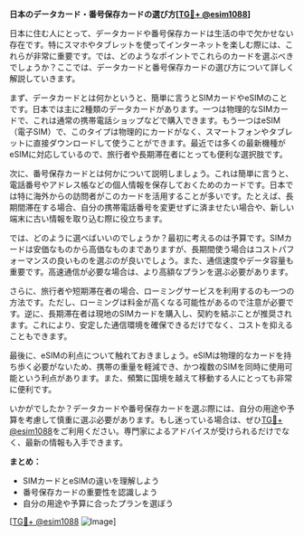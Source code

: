 **日本のデータカード・番号保存カードの選び方[[TG💪+ @esim1088](https://t.me/s/esim1088)]**

日本に住む人にとって、データカードや番号保存カードは生活の中で欠かせない存在です。特にスマホやタブレットを使ってインターネットを楽しむ際には、これらが非常に重要です。では、どのようなポイントでこれらのカードを選ぶべきでしょうか？ここでは、データカードと番号保存カードの選び方について詳しく解説していきます。

まず、データカードとは何かというと、簡単に言うとSIMカードやeSIMのことです。日本では主に2種類のデータカードがあります。一つは物理的なSIMカードで、これは通常の携帯電話ショップなどで購入できます。もう一つはeSIM（電子SIM）で、このタイプは物理的にカードがなく、スマートフォンやタブレットに直接ダウンロードして使うことができます。最近では多くの最新機種がeSIMに対応しているので、旅行者や長期滞在者にとっても便利な選択肢です。

次に、番号保存カードとは何かについて説明しましょう。これは簡単に言うと、電話番号やアドレス帳などの個人情報を保存しておくためのカードです。日本では特に海外からの訪問者がこのカードを活用することが多いです。たとえば、長期間滞在する場合、自分の携帯電話番号を変更せずに済ませたい場合や、新しい端末に古い情報を取り込む際に役立ちます。

では、どのように選べばいいのでしょうか？最初に考えるのは予算です。SIMカードは安価なものから高価なものまでありますが、長期間使う場合はコストパフォーマンスの良いものを選ぶのが良いでしょう。また、通信速度やデータ容量も重要です。高速通信が必要な場合は、より高額なプランを選ぶ必要があります。

さらに、旅行者や短期滞在者の場合、ローミングサービスを利用するのも一つの方法です。ただし、ローミングは料金が高くなる可能性があるので注意が必要です。逆に、長期滞在者は現地のSIMカードを購入し、契約を結ぶことが推奨されます。これにより、安定した通信環境を確保できるだけでなく、コストを抑えることもできます。

最後に、eSIMの利点について触れておきましょう。eSIMは物理的なカードを持ち歩く必要がないため、携帯の重量を軽減でき、かつ複数のSIMを同時に使用可能という利点があります。また、頻繁に国境を越えて移動する人にとっても非常に便利です。

いかがでしたか？データカードや番号保存カードを選ぶ際には、自分の用途や予算を考慮して慎重に選ぶ必要があります。もし迷っている場合は、ぜひ[TG💪+ @esim1088](https://t.me/s/esim1088)をご利用ください。専門家によるアドバイスが受けられるだけでなく、最新の情報も入手できます。

**まとめ：**

- SIMカードとeSIMの違いを理解しよう
- 番号保存カードの重要性を認識しよう
- 自分の用途や予算に合ったプランを選ぼう

[[TG💪+ @esim1088](https://t.me/s/esim1088) ![Image](https://i.postimg.cc/Y0z9fWf4/image.png)]